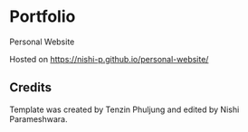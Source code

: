 # Portfolio 
Personal Website

Hosted on https://nishi-p.github.io/personal-website/

## Credits
Template was created by Tenzin Phuljung and edited by Nishi Parameshwara.
